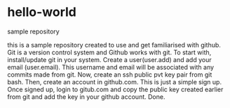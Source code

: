 # hello-world
sample repository

this is a sample repository created to use and get familiarised with github. Git is a version control system and Github works with git.
To start with, install/update git in your system. Create a user(user.add) and add your email (user.email). This username and email will be
associated with any commits made from git. Now, create an ssh public pvt key pair from git bash. Then, create an account in github.com. This is just a simple sign up. Once signed up, login to gitub.com and copy the public key created earlier from git and add the key in your github account. Done.
